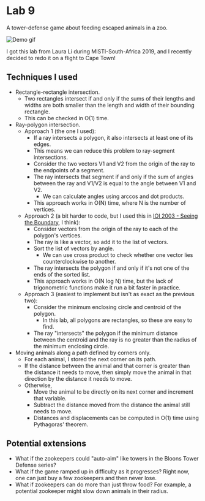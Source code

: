 # Lab 9

A tower-defense game about feeding escaped animals in a zoo.

![Demo gif](instructions/lab9.gif)

I got this lab from Laura Li during MISTI-South-Africa 2019, and I recently decided to redo it on a flight to Cape Town!

## Techniques I used

- Rectangle-rectangle intersection.
  - Two rectangles intersect if and only if the sums of their lengths and widths are both smaller than the length and width of their bounding rectangle.
  - This can be checked in O(1) time.
- Ray-polygon intersection.
  - Approach 1 (the one I used):
    - If a ray intersects a polygon, it also intersects at least one of its edges.
    - This means we can reduce this problem to ray-segment intersections.
    - Consider the two vectors V1 and V2 from the origin of the ray to the endpoints of a segment.
    - The ray intersects that segment if and only if the sum of angles between the ray and V1/V2 is equal to the angle between V1 and V2.
      - We can calculate angles using arccos and dot products.
    - This approach works in O(N) time, where N is the number of vertices.
  - Approach 2 (a bit harder to code, but I used this in [IOI 2003 - Seeing the Boundary](https://github.com/dolphingarlic/CompetitiveProgramming/blob/master/IOI/IOI%2003-boundary.cpp), I think):
    - Consider vectors from the origin of the ray to each of the polygon's vertices.
    - The ray is like a vector, so add it to the list of vectors.
    - Sort the list of vectors by angle.
      - We can use cross product to check whether one vector lies counterclockwise to another.
    - The ray intersects the polygon if and only if it's not one of the ends of the sorted list.
    - This approach works in O(N log N) time, but the lack of trigonometric functions make it run a bit faster in practice.
  - Approach 3 (easiest to implement but isn't as exact as the previous two):
    - Consider the minimum enclosing circle and centroid of the polygon.
      - In this lab, all polygons are rectangles, so these are easy to find.
    - The ray "intersects" the polygon if the minimum distance between the centroid and the ray is no greater than the radius of the minimum enclosing circle.
- Moving animals along a path defined by corners only.
  - For each animal, I stored the next corner on its path.
  - If the distance between the animal and that corner is greater than the distance it needs to move, then simply move the animal in that direction by the distance it needs to move.
  - Otherwise,
    - Move the animal to be directly on its next corner and increment that variable.
    - Subtract the distance moved from the distance the animal still needs to move.
    - Distances and displacements can be computed in O(1) time using Pythagoras' theorem.

## Potential extensions

- What if the zookeepers could "auto-aim" like towers in the Bloons Tower Defense series?
- What if the game ramped up in difficulty as it progresses? Right now, one can just buy a few zookeepers and then never lose.
- What if zookeepers can do more than just throw food? For example, a potential zookeeper might slow down animals in their radius.
